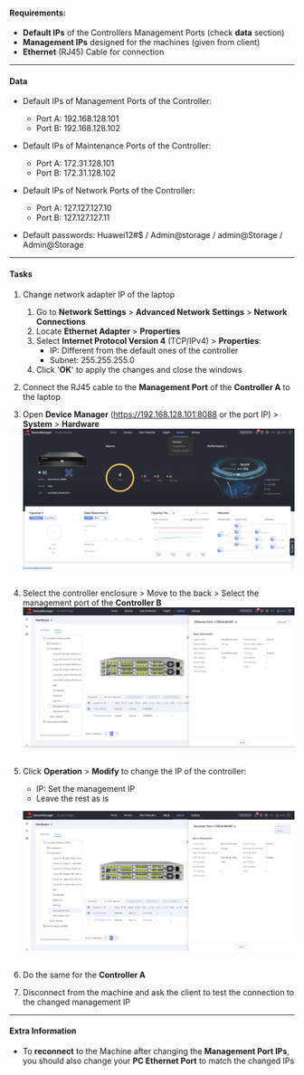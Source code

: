 #### Requirements:
- **Default IPs** of the Controllers Management Ports (check **data** section)
- **Management IPs** designed for the machines (given from client)
- **Ethernet** (RJ45) Cable for connection
---
#### Data
- Default IPs of Management Ports of the Controller: 
	- Port A: 192.168.128.101
	- Port B: 192.168.128.102
- Default IPs of Maintenance Ports of the Controller:
	- Port A: 172.31.128.101
	- Port B: 172.31.128.102
- Default IPs of Network Ports of the Controller:
	- Port A: 127.127.127.10
	- Port B: 127.127.127.11

- Default passwords: Huawei12#$ / Admin@storage / admin@Storage / Admin@Storage

---
#### Tasks
1. Change network adapter IP of the laptop
	1. Go to **Network Settings** > **Advanced Network Settings** > **Network Connections**
	2. Locate **Ethernet Adapter** > **Properties**
	3. Select **Internet Protocol Version 4** (TCP/IPv4) > **Properties**:
		- IP: Different from the default ones of the controller
		- Subnet: 255.255.255.0
	4. Click '**OK**' to apply the changes and close the windows
2. Connect the RJ45 cable to the **Management Port** of the **Controller A** to the laptop
3. Open **Device Manager** (https://192.168.128.101:8088 or the port IP) > **System** > **Hardware**
   ![ChangeIPs001](../Images/ChangeIPs001.png)<br>
   <br>

4. Select the controller enclosure > Move to the back > Select the management port of the **Controller B**
   ![ChangeIPs002](../Images/ChangeIPs002.png)<br>
   <br>

5. Click **Operation** > **Modify** to change the IP of the controller:
	- IP: Set the management IP
	- Leave the rest as is

	![ChangeIPs003](../Images/ChangeIPs003.png)<br>
	<br>

6. Do the same for the **Controller A**
7. Disconnect from the machine and ask the client to test the connection to the changed management IP

---
#### Extra Information
- To **reconnect** to the Machine after changing the **Management Port IPs**, you should also change your **PC Ethernet Port** to match the changed IPs